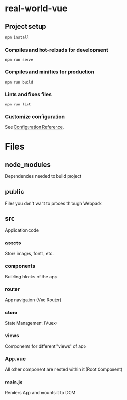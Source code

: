 # real-world-vue

## Project setup
```
npm install
```

### Compiles and hot-reloads for development
```
npm run serve
```

### Compiles and minifies for production
```
npm run build
```

### Lints and fixes files
```
npm run lint
```

### Customize configuration
See [Configuration Reference](https://cli.vuejs.org/config/).


# Files

## node_modules
Dependencies needed to build project

## public
Files you don't want to proces through Webpack

## src
Application code

### assets
Store images, fonts, etc.

### components
Building blocks of the app

### router
App navigation (Vue Router)

### store
State Management (Vuex)

### views
Components for different "views" of app

### App.vue
All other component are nested within it (Root Component)

### main.js
Renders App and mounts it to DOM